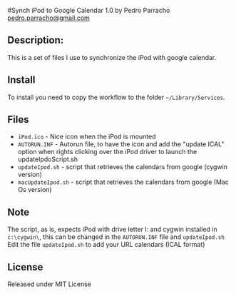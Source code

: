 #Synch iPod to Google Calendar 1.0
by Pedro Parracho <pedro.parracho@gmail.com>

## Description:
This is a set of files I use to synchronize the iPod with google calendar.
 
## Install
To install you need to copy the workflow to the folder `~/Library/Services`.

## Files
* `iPod.ico` - Nice icon when the iPod is mounted  
* `AUTORUN.INF` - Autorun file, to have the icon and add the "update ICAL" option  when rights clicking over the iPod driver to launch the updateIpdoScript.sh  
* `updateIpod.sh` - script that retrieves the calendars from google (cygwin version)   
* `macUpdateIpod.sh` - script that retrieves the calendars from google (Mac Os version)  

## Note
The script, as is, expects iPod with drive letter I: and cygwin installed in `c:\cygwin\`, this can be changed in the `AUTORUN.INF` file and `updateIpod.sh`  
Edit the file `updateIpod.sh` to add your URL calendars (ICAL format)

## License
Released under MIT License